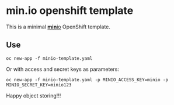 # min.io openshift template

This is a minimal [**min**io](https://min.io/) OpenShift template.

## Use

```
oc new-app -f minio-template.yaml
```

Or with access and secret keys as parameters:
```
oc new-app -f minio-template.yaml -p MINIO_ACCESS_KEY=minio -p MINIO_SECRET_KEY=minio123
```

Happy object storing!!!
